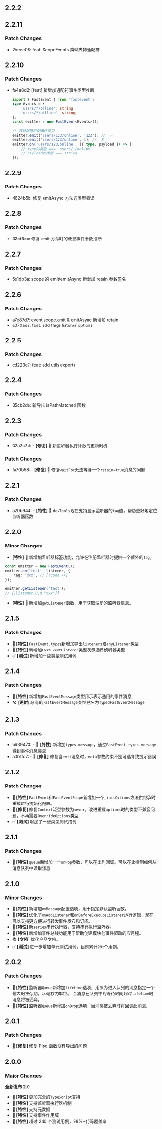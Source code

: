 ## 2.2.2

## 2.2.11

### Patch Changes

-   2beec06: feat: ScopeEvents 类型支持通配符

## 2.2.10

### Patch Changes

-   fa4a8d2: [feat] 新增加通配符事件类型推断

    ```ts
    import { FastEvent } from 'fastevent';
    type Events = {
        'users/*/online': string;
        'users/*/offline': string;
    };
    const emitter = new FastEvent<Events>();

    // 按通配符匹配事件类型
    emitter.emit('users/123/online', '123'); //  ✅
    emitter.emit('users/123/online', 1); //  ❌
    emitter.on('users/123/online', ({ type, payload }) => {
        // type的类型 === 'users/*/online'
        // payload的类型 === string
    });
    ```

## 2.2.9

### Patch Changes

-   4624b5b: 修复 emitAsync 方法的类型错误

## 2.2.8

### Patch Changes

-   32ef8ce: 修复 emit 方法时的泛型事件参数推断

## 2.2.7

### Patch Changes

-   5e1db3a: scope 的 emit/emitAsync 新增加 retain 参数签名

## 2.2.6

### Patch Changes

-   a7e87d7: event scope.emit & emitAsync 新增加 retain
-   e370ae2: feat: add flags listener options

## 2.2.5

### Patch Changes

-   cd223c7: feat: add utils exports

## 2.2.4

### Patch Changes

-   35cb2da: 新导出 isPathMatched 函数

## 2.2.3

### Patch Changes

-   02a2c2d: - **[修复]** 🐛 新监听器执行计数的更新时机

### Patch Changes

-   fa70b58: - **[修复]** 🐛 修复`waitFor`无法等待一个`retain=true`消息的问题

## 2.2.1

### Patch Changes

-   a20b944: - **[特性]** 🚀 `devTools`现在支持显示监听器的`tag`值，帮助更好地定位监听器函数

## 2.2.0

### Minor Changes

-   **[特性]** 🚀 新增加监听器标签功能，允许在注册监听器时提供一个额外的`tag`。

```ts
const emitter = new FastEvent();
emitter.on('test', listener, {
    tag: 'xxx', // [!code ++]
});

emitter.getListener('test');
// [[listener,0,0,"xxx"]]
```

-   **[特性]** 🚀 新增加`getListener`函数，用于获取注册的监听器信息。

## 2.1.5

### Patch Changes

-   🚀 **[特性]** `FastEvent.types`新增加导出`listeners`和`anyListener`类型
-   🚀 **[特性]** 新增加`FastEventListener`类型表示通用侦听器类型
-   ✅ **[测试]** 新增加一些类型测试用例

## 2.1.4

### Patch Changes

-   🚀 **[特性]** 新增加`FastEventMessage`类型用示表示通用的事件消息
-   🛠 **[更新]** 原有的`FastEventMessage`类型更名为`TypedFastEventMessage`

## 2.1.3

### Patch Changes

-   b639473: - 🚀 **[特性]** 新增加`types.message`，通过`FastEvent.types.message`得到事件消息类型
-   a0b1fc7: - 🐛 **[修复]** 修复当`emit`消息时，`meta`参数约束不是可选导致提示错误

## 2.1.2

### Patch Changes

-   🚀 **[特性]** `FastEvent`和`FastEventScope`新增加一个`_initOptions`方法供继承时重载进行初始化配置。
-   🐛 **[修复]** 修复`Context`泛型参数为`never`，改进重载`options`时的类型不兼容问题，不再需要`OverrideOptions`类型
-   ✅ **[测试]** 增加了一些类型测试用例

## 2.1.1

### Patch Changes

-   🚀 **[特性]** `queue`新增加一个`onPop`参数，可以在出列回调。可以在此控制如何从消息队列中读取消息

## 2.1.0

### Minor Changes

-   🚀 **[特性]** 新增加`onMessage`配置选项，用于指定默认监听函数。
-   🚀 **[特性]** 优化了`onAddListener`和`onBeforeExecuteListener`运行逻辑，现在可以支持更方便进行转发事件发布和订阅。
-   🚀 **[特性]** 新`series`串行执行器，支持串行执行监听器。
-   🚀 **[特性]** 新增加事件总线功能用于帮助创建模块化事件驱动的应用程。
-   📚 **[文档]** 优化产品文档。
-   ✅ **[测试]** 进一步增加单元测试用例，目前累计`29x`个用例。

## 2.0.2

### Patch Changes

-   🚀 **[特性]** 监听器`Queue`新增加`lifetime`选项，用来为进入队列的消息指定一个最大的生存期，以毫秒为单位。
    当消息在队列中的等待时间超过`lifetime`时消息将被丢弃。
-   🚀 **[特性]** 监听器`Queue`新增加`onDrop`选项，当消息被丢弃时将回调此消息。

## 2.0.1

### Patch Changes

-   🐛 **[修复]** 修复 Pipe 函数没有导出的问题

## 2.0.0

### Major Changes

**全新发布 2.0**

-   🚀 **[特性]** 更加完全的`TypeScript`支持
-   🚀 **[特性]** 支持监听器执行器机制
-   🚀 **[特性]** 支持元数据
-   🚀 **[特性]** 支持事件作用域
-   🚀 **[特性]** 超过 240 个测试用例，98%+代码覆盖率
